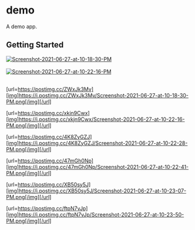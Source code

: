 # demo
 A demo app.

## Getting Started

<a href="https://postimg.cc/ZWxJk3Mv" target="_blank"><img src="https://i.postimg.cc/ZWxJk3Mv/Screenshot-2021-06-27-at-10-18-30-PM.png" alt="Screenshot-2021-06-27-at-10-18-30-PM"/></a><br/><br/>
<a href="https://postimg.cc/xkjn9Cwx" target="_blank"><img src="https://i.postimg.cc/xkjn9Cwx/Screenshot-2021-06-27-at-10-22-16-PM.png" alt="Screenshot-2021-06-27-at-10-22-16-PM"/></a><br/><br/>

[url=https://postimg.cc/ZWxJk3Mv][img]https://i.postimg.cc/ZWxJk3Mv/Screenshot-2021-06-27-at-10-18-30-PM.png[/img][/url]

[url=https://postimg.cc/xkjn9Cwx][img]https://i.postimg.cc/xkjn9Cwx/Screenshot-2021-06-27-at-10-22-16-PM.png[/img][/url]

[url=https://postimg.cc/4K8ZyGZJ][img]https://i.postimg.cc/4K8ZyGZJ/Screenshot-2021-06-27-at-10-22-28-PM.png[/img][/url]

[url=https://postimg.cc/47mGh0Np][img]https://i.postimg.cc/47mGh0Np/Screenshot-2021-06-27-at-10-22-41-PM.png[/img][/url]

[url=https://postimg.cc/XB50sy5J][img]https://i.postimg.cc/XB50sy5J/Screenshot-2021-06-27-at-10-23-07-PM.png[/img][/url]

[url=https://postimg.cc/ftpN7vJp][img]https://i.postimg.cc/ftpN7vJp/Screenshot-2021-06-27-at-10-23-50-PM.png[/img][/url]

